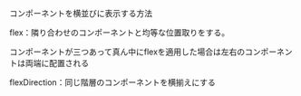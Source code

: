 コンポーネントを横並びに表示する方法

flex：隣り合わせのコンポーネントと均等な位置取りをする。

コンポーネントが三つあって真ん中にflexを適用した場合は左右のコンポーネントは両端に配置される

flexDirection：同じ階層のコンポーネントを横揃えにする